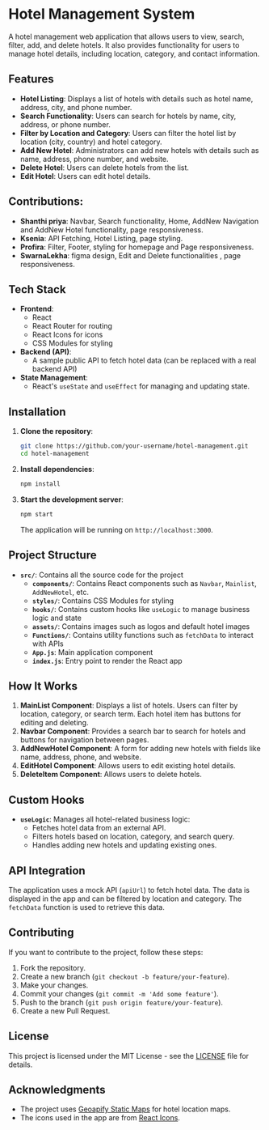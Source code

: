 # Hotel Management System

A hotel management web application that allows users to view, search, filter, add, and delete hotels. It also provides functionality for users to manage hotel details, including location, category, and contact information.

## Features

- **Hotel Listing**: Displays a list of hotels with details such as hotel name, address, city, and phone number.
- **Search Functionality**: Users can search for hotels by name, city, address, or phone number.
- **Filter by Location and Category**: Users can filter the hotel list by location (city, country) and hotel category.
- **Add New Hotel**: Administrators can add new hotels with details such as name, address, phone number, and website.
- **Delete Hotel**: Users can delete hotels from the list.
- **Edit Hotel**: Users can edit hotel details.


## Contributions:
- **Shanthi priya**: Navbar, Search functionality, Home, AddNew Navigation and AddNew Hotel functionality, page responsiveness.
- **Ksenia**: API Fetching, Hotel Listing, page styling.
- **Profira**: Filter, Footer, styling for homepage and Page responsiveness.
- **SwarnaLekha**: figma design, Edit and Delete functionalities , page responsiveness.


## Tech Stack

- **Frontend**:
  - React
  - React Router for routing
  - React Icons for icons
  - CSS Modules for styling
- **Backend (API)**:
  - A sample public API to fetch hotel data (can be replaced with a real backend API)
- **State Management**:
  - React's `useState` and `useEffect` for managing and updating state.

## Installation

1. **Clone the repository**:
    ```bash
    git clone https://github.com/your-username/hotel-management.git
    cd hotel-management
    ```

2. **Install dependencies**:
    ```bash
    npm install
    ```

3. **Start the development server**:
    ```bash
    npm start
    ```

    The application will be running on `http://localhost:3000`.

## Project Structure

- **`src/`**: Contains all the source code for the project
  - **`components/`**: Contains React components such as `Navbar`, `Mainlist`, `AddNewHotel`, etc.
  - **`styles/`**: Contains CSS Modules for styling
  - **`hooks/`**: Contains custom hooks like `useLogic` to manage business logic and state
  - **`assets/`**: Contains images such as logos and default hotel images
  - **`Functions/`**: Contains utility functions such as `fetchData` to interact with APIs
  - **`App.js`**: Main application component
  - **`index.js`**: Entry point to render the React app

## How It Works

1. **MainList Component**: Displays a list of hotels. Users can filter by location, category, or search term. Each hotel item has buttons for editing and deleting.
2. **Navbar Component**: Provides a search bar to search for hotels and buttons for navigation between pages.
3. **AddNewHotel Component**: A form for adding new hotels with fields like name, address, phone, and website.
4. **EditHotel Component**: Allows users to edit existing hotel details.
5. **DeleteItem Component**: Allows users to delete hotels.

## Custom Hooks

- **`useLogic`**: Manages all hotel-related business logic:
  - Fetches hotel data from an external API.
  - Filters hotels based on location, category, and search query.
  - Handles adding new hotels and updating existing ones.
  
## API Integration

The application uses a mock API (`apiUrl`) to fetch hotel data. The data is displayed in the app and can be filtered by location and category. The `fetchData` function is used to retrieve this data.

## Contributing

If you want to contribute to the project, follow these steps:

1. Fork the repository.
2. Create a new branch (`git checkout -b feature/your-feature`).
3. Make your changes.
4. Commit your changes (`git commit -m 'Add some feature'`).
5. Push to the branch (`git push origin feature/your-feature`).
6. Create a new Pull Request.

## License

This project is licensed under the MIT License - see the [LICENSE](LICENSE) file for details.

## Acknowledgments

- The project uses [Geoapify Static Maps](https://www.geoapify.com/) for hotel location maps.
- The icons used in the app are from [React Icons](https://react-icons.github.io/react-icons/).


